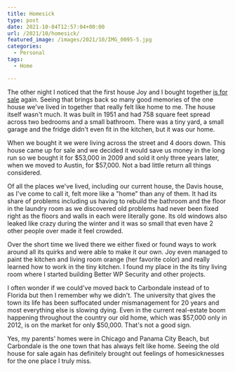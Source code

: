 ```yaml
---
title: Homesick
type: post
date: 2021-10-04T12:57:04+00:00
url: /2021/10/homesick/
featured_image: /images/2021/10/IMG_0095-5.jpg
categories:
  - Personal
tags:
  - Home

---
```

The other night I noticed that the first house Joy and I bought together [is for sale][1] again. Seeing that brings back so many good memories of the one house we've lived in together that really felt like home to me.
The house itself wasn't much. It was built in 1951 and had 758 square feet spread across two bedrooms and a small bathroom. There was a tiny yard, a small garage and the fridge didn't even fit in the kitchen, but it was our home.

When we bought it we were living across the street and 4 doors down. This house came up for sale and we decided it would save us money in the long run so we bought it for $53,000 in 2009 and sold it only three years later, when we moved to Austin, for $57,000. Not a bad little return all things considered.

Of all the places we've lived, including our current house, the Davis house, as I've come to call it, felt more like a "home" than any of them. It had its share of problems including us having to rebuild the bathroom and the floor in the laundry room as we discovered old problems had never been fixed right as the floors and walls in each were literally gone. Its old windows also leaked like crazy during the winter and it was so small that even have 2 other people over made it feel crowded.

Over the short time we lived there we either fixed or found ways to work around all its quirks and were able to make it our own. Joy even managed to paint the kitchen and living room orange (her favorite color) and really learned how to work in the tiny kitchen. I found my place in the its tiny living room where I started building Better WP Security and other projects.

I often wonder if we could've moved back to Carbondale instead of to Florida but then I remember why we didn't. The university that gives the town its life has been suffocated under mismanagement for 20 years and most everything else is slowing dying. Even in the current real-estate boom happening throughout the country our old home, which was $57,000 only in 2012, is on the market for only $50,000. That's not a good sign.

Yes, my parents' homes were in Chicago and Panama City Beach, but Carbondale is the one town that has always felt like home. Seeing the old house for sale again has definitely brought out feelings of homesicknesses for the one place I truly miss.

 [1]: https://www.zillow.com/homes/518-N-Davis-St-Carbondale,-IL-62901_rb/105612575_zpid/